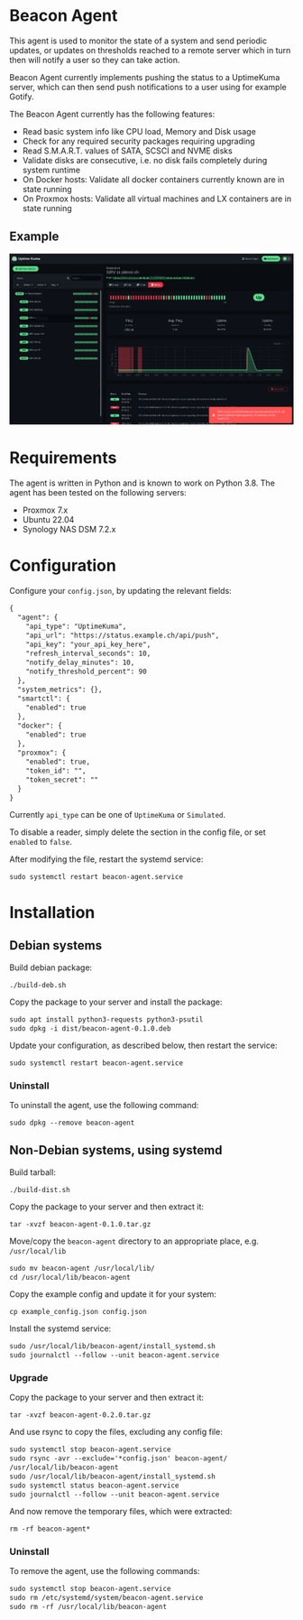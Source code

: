 # Beacon Agent

This agent is used to monitor the state of a system and send periodic updates, or updates on thresholds reached to a remote server which in turn then will notify a user so they can take action.

Beacon Agent currently implements pushing the status to a UptimeKuma server, which can then send push notifications to a user using for example Gotify.

The Beacon Agent currently has the following features:
- Read basic system info like CPU load, Memory and Disk usage
- Check for any required security packages requiring upgrading
- Read S.M.A.R.T. values of SATA, SCSCI and NVME disks
- Validate disks are consecutive, i.e. no disk fails completely during system runtime
- On Docker hosts: Validate all docker containers currently known are in state running
- On Proxmox hosts: Validate all virtual machines and LX containers are in state running

## Example

![example_UptimeKuma.png](doc/example_UptimeKuma.png) 

# Requirements
The agent is written in Python and is known to work on Python 3.8. The agent has been tested on the following servers:
- Proxmox 7.x
- Ubuntu 22.04
- Synology NAS DSM 7.2.x

# Configuration
Configure your `config.json`, by updating the relevant fields:

    {
      "agent": {
        "api_type": "UptimeKuma",
        "api_url": "https://status.example.ch/api/push",
        "api_key": "your_api_key_here",
        "refresh_interval_seconds": 10,
        "notify_delay_minutes": 10,
        "notify_threshold_percent": 90
      },
      "system_metrics": {},
      "smartctl": {
        "enabled": true
      },
      "docker": {
        "enabled": true
      },
      "proxmox": {
        "enabled": true,
        "token_id": "",
        "token_secret": ""
      }
    }

Currently `api_type` can be one of `UptimeKuma` or `Simulated`.

To disable a reader, simply delete the section in the config file, or set `enabled` to `false`.

After modifying the file, restart the systemd service:

    sudo systemctl restart beacon-agent.service


# Installation

## Debian systems
Build debian package:

    ./build-deb.sh

Copy the package to your server and install the package:

    sudo apt install python3-requests python3-psutil
    sudo dpkg -i dist/beacon-agent-0.1.0.deb

Update your configuration, as described below, then restart the service:

    sudo systemctl restart beacon-agent.service

### Uninstall
To uninstall the agent, use the following command:

    sudo dpkg --remove beacon-agent

## Non-Debian systems, using systemd
Build tarball:

    ./build-dist.sh

Copy the package to your server and then extract it:

    tar -xvzf beacon-agent-0.1.0.tar.gz

Move/copy the `beacon-agent` directory to an appropriate place, e.g. `/usr/local/lib`

    sudo mv beacon-agent /usr/local/lib/
    cd /usr/local/lib/beacon-agent

Copy the example config and update it for your system:

    cp example_config.json config.json

Install the systemd service:

    sudo /usr/local/lib/beacon-agent/install_systemd.sh
    sudo journalctl --follow --unit beacon-agent.service

### Upgrade
Copy the package to your server and then extract it:

    tar -xvzf beacon-agent-0.2.0.tar.gz

And use rsync to copy the files, excluding any config file:

    sudo systemctl stop beacon-agent.service
    sudo rsync -avr --exclude='*config.json' beacon-agent/ /usr/local/lib/beacon-agent
    sudo /usr/local/lib/beacon-agent/install_systemd.sh
    sudo systemctl status beacon-agent.service
    sudo journalctl --follow --unit beacon-agent.service

And now remove the temporary files, which were extracted:

    rm -rf beacon-agent*

### Uninstall
To remove the agent, use the following commands:

    sudo systemctl stop beacon-agent.service
    sudo rm /etc/systemd/system/beacon-agent.service
    sudo rm -rf /usr/local/lib/beacon-agent
